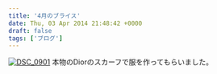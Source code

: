 ```yaml
---
title: '4月のブライス'
date: Thu, 03 Apr 2014 21:48:42 +0000
draft: false
tags: ['ブログ']
---
```


[![DSC_0901](//cafe-cooks.com/images/2014/04/DSC_0901-768x1024.jpg)](//cafe-cooks.com/images/2014/04/DSC_0901.jpg) 本物のDiorのスカーフで服を作ってもらいました。